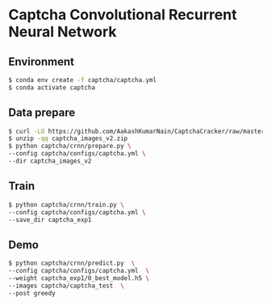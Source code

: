 # Captcha Convolutional Recurrent Neural Network

## Environment
```bash
$ conda env create -f captcha/captcha.yml
$ conda activate captcha
```

## Data prepare
```bash
$ curl -LO https://github.com/AakashKumarNain/CaptchaCracker/raw/master/captcha_images_v2.zip 
$ unzip -qq captcha_images_v2.zip
$ python captcha/crnn/prepare.py \
--config captcha/configs/captcha.yml \
--dir captcha_images_v2
```

## Train
```bash
$ python captcha/crnn/train.py \
--config captcha/configs/captcha.yml \
--save_dir captcha_exp1
```

## Demo
```bash
$ python captcha/crnn/predict.py  \
--config captcha/configs/captcha.yml  \
--weight captcha_exp1/0_best_model.h5 \
--images captcha/captcha_test  \
--post greedy
```